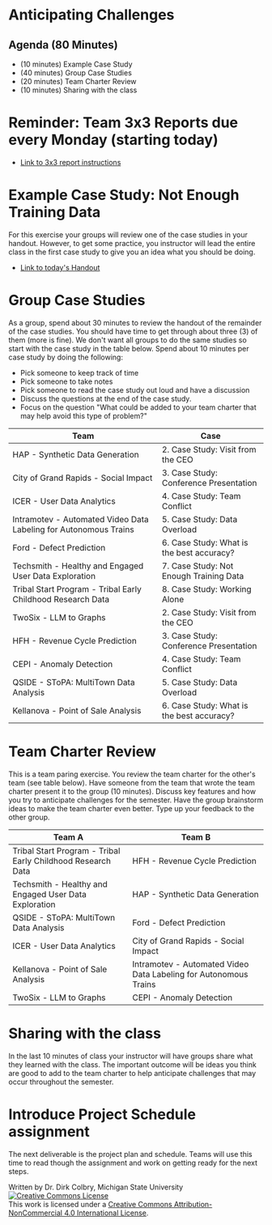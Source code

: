 # Anticipating Challenges


## Agenda (80 Minutes)

- (10 minutes) Example Case Study
- (40 minutes) Group Case Studies
- (20 minutes) Team Charter Review
- (10 minutes) Sharing with the class

# Reminder: Team 3x3 Reports due every Monday (starting today)

- [Link to 3x3 report instructions](Weekly-3x3)

# Example Case Study: Not Enough Training Data
For this exercise your groups will review one of the case studies in your handout. However, to get some practice, you instructor will lead the entire class in the first case study to give you an idea what you should be doing. 

- [Link to today's Handout](./Files/Case_Studies_Communication_Matters.pdf)



# Group Case Studies

As a group, spend about 30 minutes to review the handout of the remainder of the case studies. You should have time to get through about three (3) of them (more is fine).  We don't want all groups to do the same studies so start with the case study in the table below.  Spend about 10 minutes per case study by doing the following:

- Pick someone to keep track of time
- Pick someone to take notes
- Pick someone to read the case study out loud and have a discussion
- Discuss the questions at the end of the case study.
- Focus on the question "What could be added to your team charter that may help avoid this type of problem?"

| Team | Case | 
|--------|--------| 
| HAP - Synthetic Data Generation | 2. Case Study: Visit from the CEO |
| City of Grand Rapids - Social Impact | 3. Case Study: Conference Presentation |
| ICER - User Data Analytics | 4. Case Study: Team Conflict |
| Intramotev - Automated Video Data Labeling for Autonomous Trains  | 5. Case Study: Data Overload |
| Ford - Defect Prediction | 6. Case Study: What is the best accuracy? |
| Techsmith - Healthy and Engaged User Data Exploration  | 7. Case Study: Not Enough Training Data |
| Tribal Start Program - Tribal Early Childhood Research Data  | 8. Case Study: Working Alone |
| TwoSix - LLM to Graphs | 2. Case Study: Visit from the CEO |
| HFH - Revenue Cycle Prediction | 3. Case Study: Conference Presentation |
| CEPI - Anomaly Detection | 4. Case Study: Team Conflict |
| QSIDE - SToPA: MultiTown Data Analysis | 5. Case Study: Data Overload |
| Kellanova - Point of Sale Analysis | 6. Case Study: What is the best accuracy? |

# Team Charter Review

This is a team paring exercise.  You review the team charter for the other's team (see table below). Have someone from the team that wrote the team charter present it to the group (10 minutes).  Discuss key features and how you try to anticipate challenges for the semester.  Have the group brainstorm ideas to make the team charter even better.  Type up your feedback to the other group. 

| Team A | Team B | 
|--------|--------| 
| Tribal Start Program - Tribal Early Childhood Research Data  | HFH - Revenue Cycle Prediction |
| Techsmith - Healthy and Engaged User Data Exploration  | HAP - Synthetic Data Generation |
| QSIDE - SToPA: MultiTown Data Analysis | Ford - Defect Prediction |
| ICER - User Data Analytics | City of Grand Rapids - Social Impact |
| Kellanova - Point of Sale Analysis | Intramotev - Automated Video Data Labeling for Autonomous Trains  |
| TwoSix - LLM to Graphs | CEPI - Anomaly Detection |

# Sharing with the class

In the last 10 minutes of class your instructor will have groups share what they learned with the class.  The important outcome will be ideas you think are good to add to the team charter to help anticipate challenges that may occur throughout the semester. 

# Introduce Project Schedule assignment

The next deliverable is the project plan and schedule.  Teams will use this time to read though the assignment and work on getting ready for the next steps. 

Written by Dr. Dirk Colbry, Michigan State University
<a rel="license" href="http://creativecommons.org/licenses/by-nc/4.0/"><img alt="Creative Commons License" style="border-width:0" src="https://i.creativecommons.org/l/by-nc/4.0/88x31.png" /></a><br />This work is licensed under a <a rel="license" href="http://creativecommons.org/licenses/by-nc/4.0/">Creative Commons Attribution-NonCommercial 4.0 International License</a>.
